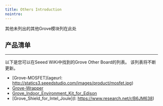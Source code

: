 ```yaml
---
title: Others Introduction
nointro:
---
```


其他未列出的其他Grove模块列在此处

## 产品清单
---

以下是您可以在Seeed WiKi中找到的Grove Other Board的列表。 该列表将不断更新。
* [Grove-MOSFET](ageurl: http://statics3.seeedstudio.com/images/product/mosfet.jpg)
* [Grove-Wrapper](http://seeed.wiki/Grove-Wrapper)
* [Grove_Indoor_Environment_Kit_for_Edison](http://seeed.wiki/Grove_Indoor_Environment_Kit_for_Edison)
* [Grove_Shield_for_Intel_Joule](l: https://www.research.net/r/B6JM638)